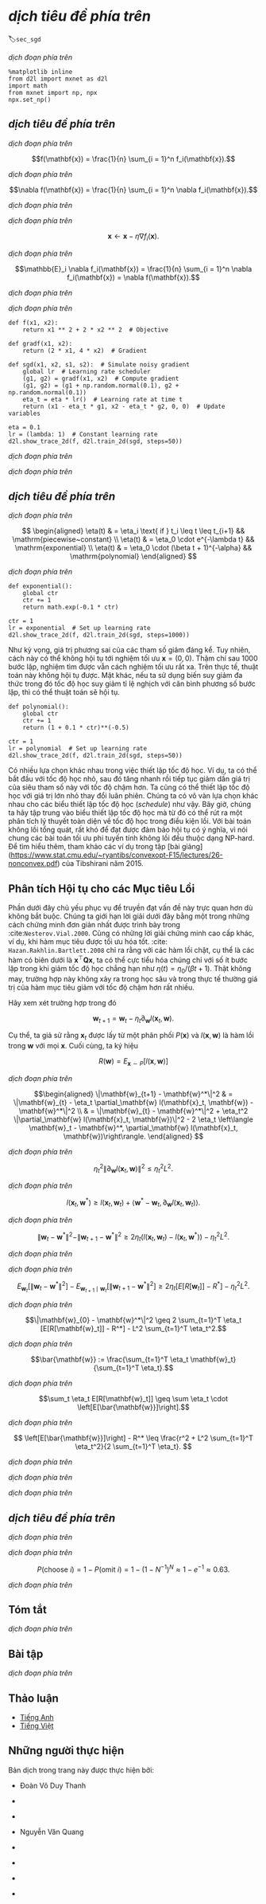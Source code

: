 <!-- ===================== Bắt đầu dịch Phần 1 ==================== -->
<!-- ========================================= REVISE PHẦN 1 - BẮT ĐẦU =================================== -->

<!--
# Stochastic Gradient Descent
-->

# *dịch tiêu đề phía trên*
:label:`sec_sgd`

<!--
In this section, we are going to introduce the basic principles of stochastic gradient descent.
-->

*dịch đoạn phía trên*

```{.python .input  n=2}
%matplotlib inline
from d2l import mxnet as d2l
import math
from mxnet import np, npx
npx.set_np()
```

<!--
## Stochastic Gradient Updates
-->

## *dịch tiêu đề phía trên*

<!--
In deep learning, the objective function is usually the average of the loss functions for each example in the training dataset.
We assume that $f_i(\mathbf{x})$ is the loss function of the training dataset with $n$ examples, an index of $i$, and parameter vector of $\mathbf{x}$, then we have the objective function
-->

*dịch đoạn phía trên*


$$f(\mathbf{x}) = \frac{1}{n} \sum_{i = 1}^n f_i(\mathbf{x}).$$


<!--
The gradient of the objective function at $\mathbf{x}$ is computed as
-->

*dịch đoạn phía trên*


$$\nabla f(\mathbf{x}) = \frac{1}{n} \sum_{i = 1}^n \nabla f_i(\mathbf{x}).$$


<!--
If gradient descent is used, the computing cost for each independent variable iteration is $\mathcal{O}(n)$, which grows linearly with $n$.
Therefore, when the model training dataset is large, the cost of gradient descent for each iteration will be very high.
-->

*dịch đoạn phía trên*

<!--
Stochastic gradient descent (SGD) reduces computational cost at each iteration.
At each iteration of stochastic gradient descent, we uniformly sample an index $i\in\{1,\ldots, n\}$ for data instances at random, 
and compute the gradient $\nabla f_i(\mathbf{x})$ to update $\mathbf{x}$:
-->

*dịch đoạn phía trên*


$$\mathbf{x} \leftarrow \mathbf{x} - \eta \nabla f_i(\mathbf{x}).$$


<!--
Here, $\eta$ is the learning rate.
We can see that the computing cost for each iteration drops from $\mathcal{O}(n)$ of the gradient descent to the constant $\mathcal{O}(1)$.
We should mention that the stochastic gradient $\nabla f_i(\mathbf{x})$ is the unbiased estimate of gradient $\nabla f(\mathbf{x})$.
-->

*dịch đoạn phía trên*


$$\mathbb{E}_i \nabla f_i(\mathbf{x}) = \frac{1}{n} \sum_{i = 1}^n \nabla f_i(\mathbf{x}) = \nabla f(\mathbf{x}).$$


<!--
This means that, on average, the stochastic gradient is a good estimate of the gradient.
-->

*dịch đoạn phía trên*

<!--
Now, we will compare it to gradient descent by adding random noise with a mean of 0 to the gradient to simulate a SGD.
-->

*dịch đoạn phía trên*


```{.python .input  n=3}
def f(x1, x2):
    return x1 ** 2 + 2 * x2 ** 2  # Objective

def gradf(x1, x2):
    return (2 * x1, 4 * x2)  # Gradient

def sgd(x1, x2, s1, s2):  # Simulate noisy gradient
    global lr  # Learning rate scheduler
    (g1, g2) = gradf(x1, x2)  # Compute gradient
    (g1, g2) = (g1 + np.random.normal(0.1), g2 + np.random.normal(0.1))
    eta_t = eta * lr()  # Learning rate at time t
    return (x1 - eta_t * g1, x2 - eta_t * g2, 0, 0)  # Update variables

eta = 0.1
lr = (lambda: 1)  # Constant learning rate
d2l.show_trace_2d(f, d2l.train_2d(sgd, steps=50))
```


<!-- ===================== Kết thúc dịch Phần 1 ===================== -->

<!-- ===================== Bắt đầu dịch Phần 2 ===================== -->

<!--
As we can see, the trajectory of the variables in the SGD is much more noisy than the one we observed in gradient descent in the previous section.
This is due to the stochastic nature of the gradient.
That is, even when we arrive near the minimum, we are still subject to the uncertainty injected by the instantaneous gradient via $\eta \nabla f_i(\mathbf{x})$.
Even after 50 steps the quality is still not so good.
Even worse, it will not improve after additional steps (we encourage the reader to experiment with a larger number of steps to confirm this on his own).
This leaves us with the only alternative---change the learning rate $\eta$.
However, if we pick this too small, we will not make any meaningful progress initially.
On the other hand, if we pick it too large, we will not get a good solution, as seen above.
The only way to resolve these conflicting goals is to reduce the learning rate *dynamically* as optimization progresses.
-->

*dịch đoạn phía trên*

<!--
This is also the reason for adding a learning rate function `lr` into the `sgd` step function.
In the example above any functionality for learning rate scheduling lies dormant as we set the associated `lr` function to be constant, i.e., `lr = (lambda: 1)`.
-->

*dịch đoạn phía trên*

<!--
## Dynamic Learning Rate
-->

## *dịch tiêu đề phía trên*

<!--
Replacing $\eta$ with a time-dependent learning rate $\eta(t)$ adds to the complexity of controlling convergence of an optimization algorithm.
In particular, need to figure out how rapidly $\eta$ should decay.
If it is too quick, we will stop optimizing prematurely.
If we decrease it too slowly, we waste too much time on optimization.
There are a few basic strategies that are used in adjusting $\eta$ over time (we will discuss more advanced strategies in a later chapter):
-->

*dịch đoạn phía trên*


$$
\begin{aligned}
    \eta(t) & = \eta_i \text{ if } t_i \leq t \leq t_{i+1}  && \mathrm{piecewise~constant} \\
    \eta(t) & = \eta_0 \cdot e^{-\lambda t} && \mathrm{exponential} \\
    \eta(t) & = \eta_0 \cdot (\beta t + 1)^{-\alpha} && \mathrm{polynomial}
\end{aligned}
$$
<!-- dịch piecewise~constant, exponential và polynomial -->


<!--
In the first scenario we decrease the learning rate, e.g., whenever progress in optimization has stalled.
This is a common strategy for training deep networks.
Alternatively we could decrease it much more aggressively by an exponential decay.
Unfortunately this leads to premature stopping before the algorithm has converged.
A popular choice is polynomial decay with $\alpha = 0.5$.
In the case of convex optimization there are a number of proofs which show that this rate is well behaved.
Let us see what this looks like in practice.
-->

*dịch đoạn phía trên*


```{.python .input  n=4}
def exponential():
    global ctr
    ctr += 1
    return math.exp(-0.1 * ctr)

ctr = 1
lr = exponential  # Set up learning rate
d2l.show_trace_2d(f, d2l.train_2d(sgd, steps=1000))
```


<!-- ===================== Kết thúc dịch Phần 2 ===================== -->

<!-- ===================== Bắt đầu dịch Phần 3 ===================== -->

<!--
As expected, the variance in the parameters is significantly reduced.
However, this comes at the expense of failing to converge to the optimal solution $\mathbf{x} = (0, 0)$.
Even after 1000 steps are we are still very far away from the optimal solution.
Indeed, the algorithm fails to converge at all.
On the other hand, if we use a polynomial decay where the learning rate decays with the inverse square root of the number of steps convergence is good.
-->

Như kỳ vọng, giá trị phương sai của các tham số giảm đáng kể.
Tuy nhiên, cách này có thể không hội tụ tới nghiệm tối ưu $\mathbf{x} = (0, 0)$.
Thậm chí sau 1000 bước lặp, nghiệm tìm được vẫn cách nghiệm tối ưu rất xa. 
Trên thực tế, thuật toán này không hội tụ được.
Mặt khác, nếu ta sử dụng biến suy giảm đa thức trong đó tốc độ học suy giảm tỉ lệ nghịch với căn bình phương số bước lặp, thì có thể thuật toán sẽ hội tụ.

```{.python .input  n=5}
def polynomial():
    global ctr
    ctr += 1
    return (1 + 0.1 * ctr)**(-0.5)

ctr = 1
lr = polynomial  # Set up learning rate
d2l.show_trace_2d(f, d2l.train_2d(sgd, steps=50))
```


<!--
There exist many more choices for how to set the learning rate.
For instance, we could start with a small rate, then rapidly ramp up and then decrease it again, albeit more slowly.
We could even alternate between smaller and larger learning rates.
There exists a large variety of such schedules.
For now let us focus on learning rate schedules for which a comprehensive theoretical analysis is possible, i.e., on learning rates in a convex setting.
For general nonconvex problems it is very difficult to obtain meaningful convergence guarantees, since in general minimizing nonlinear nonconvex problems is NP hard.
For a survey see e.g., the excellent [lecture notes](https://www.stat.cmu.edu/~ryantibs/convexopt-F15/lectures/26-nonconvex.pdf) of Tibshirani 2015.
-->

Có nhiều lựa chọn khác nhau trong việc thiết lập tốc độ học. 
Ví dụ, ta có thể bắt đầu với tốc độ học nhỏ, sau đó tăng nhanh rồi tiếp tục giảm dần giá trị của siêu tham số này với tốc độ chậm hơn.
Ta cũng có thể thiết lập tốc độ học với giá trị lớn nhỏ thay đổi luân phiên.
Chúng ta có vô vàn lựa chọn khác nhau cho các biểu thiết lập tốc độ học (_schedule_) như vậy.
Bây giờ, chúng ta hãy tập trung vào biểu thiết lập tốc độ học mà từ đó có thể rút ra một phân tích lý thuyết toàn diện về tốc độ học trong điều kiện lồi.
Với bài toán không lồi tổng quát, rất khó để đạt được đảm bảo hội tụ có ý nghĩa, vì nói chung các bài toán tối ưu phi tuyến tính không lồi đều thuộc dạng NP-hard.
Để tìm hiểu thêm, tham khảo các ví dụ trong tập [bài giảng] (https://www.stat.cmu.edu/~ryantibs/convexopt-F15/lectures/26-nonconvex.pdf) của Tibshirani năm 2015.

<!-- ========================================= REVISE PHẦN 1 - KẾT THÚC ===================================-->

<!-- ========================================= REVISE PHẦN 2 - BẮT ĐẦU ===================================-->

<!--
## Convergence Analysis for Convex Objectives
-->

## Phân tích Hội tụ cho các Mục tiêu Lồi

<!--
The following is optional and primarily serves to convey more intuition about the problem.
We limit ourselves to one of the simplest proofs, as described by :cite:`Nesterov.Vial.2000`.
Significantly more advanced proof techniques exist, e.g., whenever the objective function is particularly well behaved.
:cite:`Hazan.Rakhlin.Bartlett.2008` show that for strongly convex functions, i.e., for functions that can be bounded from below by $\mathbf{x}^\top \mathbf{Q} \mathbf{x}$, 
it is possible to minimize them in a small number of steps while decreasing the learning rate like $\eta(t) = \eta_0/(\beta t + 1)$.
Unfortunately this case never really occurs in deep learning and we are left with a much more slowly decreasing rate in practice.
-->

Phần dưới đây chủ yếu phục vụ để truyền đạt vấn đề này trực quan hơn dù không bắt buộc.
Chúng ta giới hạn lời giải dưới đây bằng một trong những cách chứng minh đơn giản nhất được trình bày trong :cite:`Nesterov.Vial.2000`.
Cũng có những lời giải chứng minh cao cấp khác, ví dụ, khi hàm mục tiêu được tối ưu hóa tốt.
:cite: `Hazan.Rakhlin.Bartlett.2008` chỉ ra rằng với các hàm lồi chặt, cụ thể là các hàm có biên dưới là $\mathbf{x}^\top \mathbf{Q} \mathbf{x}$, ta có thể cực tiểu hóa chúng chỉ với số ít bước lặp trong khi giảm tốc độ học chẳng hạn như $\eta(t) = \eta_0/(\beta t + 1)$.
Thật không may, trường hợp này không xảy ra trong học sâu và trong thực tế thường giá trị của hàm mục tiêu giảm với tốc độ chậm hơn rất nhiều.

<!--
Consider the case where
-->

Hãy xem xét trường hợp trong đó


$$\mathbf{w}_{t+1} = \mathbf{w}_{t} - \eta_t \partial_\mathbf{w} l(\mathbf{x}_t, \mathbf{w}).$$


<!--
In particular, assume that $\mathbf{x}_t$ is drawn from some distribution $P(\mathbf{x})$ and that $l(\mathbf{x}, \mathbf{w})$ is a convex function in $\mathbf{w}$ for all $\mathbf{x}$.
Last denote by
-->

Cụ thể, ta giả sử rằng $\mathbf{x}_t$ được lấy từ một phân phối $P(\mathbf{x})$ và $l(\mathbf{x}, \mathbf{w})$ là hàm lồi trong $\mathbf{w}$ với mọi $\mathbf{x}$.
Cuối cùng, ta ký hiệu


$$R(\mathbf{w}) = E_{\mathbf{x} \sim P}[l(\mathbf{x}, \mathbf{w})]$$


<!-- ===================== Kết thúc dịch Phần 3 ===================== -->

<!-- ===================== Bắt đầu dịch Phần 4 ===================== -->

<!--
the expected risk and by $R^*$ its minimum with regard to $\mathbf{w}$.
Last let $\mathbf{w}^*$ be the minimizer (we assume that it exists within the domain which $\mathbf{w}$ is defined).
In this case we can track the distance between the current parameter $\mathbf{w}_t$ and the risk minimizer $\mathbf{w}^*$ and see whether it improves over time:
-->

*dịch đoạn phía trên*


$$\begin{aligned}
    \|\mathbf{w}_{t+1} - \mathbf{w}^*\|^2 & = \|\mathbf{w}_{t} - \eta_t \partial_\mathbf{w} l(\mathbf{x}_t, \mathbf{w}) - \mathbf{w}^*\|^2 \\
    & = \|\mathbf{w}_{t} - \mathbf{w}^*\|^2 + \eta_t^2 \|\partial_\mathbf{w} l(\mathbf{x}_t, \mathbf{w})\|^2 - 2 \eta_t
    \left\langle \mathbf{w}_t - \mathbf{w}^*, \partial_\mathbf{w} l(\mathbf{x}_t, \mathbf{w})\right\rangle.
   \end{aligned}
$$



<!--
The gradient $\partial_\mathbf{w} l(\mathbf{x}_t, \mathbf{w})$ can be bounded from above by some Lipschitz constant $L$, hence we have that
-->

*dịch đoạn phía trên*


$$\eta_t^2 \|\partial_\mathbf{w} l(\mathbf{x}_t, \mathbf{w})\|^2 \leq \eta_t^2 L^2.$$


<!--
We are mostly interested in how the distance between $\mathbf{w}_t$ and $\mathbf{w}^*$ changes *in expectation*.
In fact, for any specific sequence of steps the distance might well increase, depending on whichever $\mathbf{x}_t$ we encounter.
Hence we need to bound the inner product. By convexity we have that
-->

*dịch đoạn phía trên*


$$
l(\mathbf{x}_t, \mathbf{w}^*) \geq l(\mathbf{x}_t, \mathbf{w}_t) + \left\langle \mathbf{w}^* - \mathbf{w}_t, \partial_{\mathbf{w}} l(\mathbf{x}_t, \mathbf{w}_t) \right\rangle.
$$


<!--
Using both inequalities and plugging it into the above we obtain a bound on the distance between parameters at time $t+1$ as follows:
-->

*dịch đoạn phía trên*


$$\|\mathbf{w}_{t} - \mathbf{w}^*\|^2 - \|\mathbf{w}_{t+1} - \mathbf{w}^*\|^2 \geq 2 \eta_t (l(\mathbf{x}_t, \mathbf{w}_t) - l(\mathbf{x}_t, \mathbf{w}^*)) - \eta_t^2 L^2.$$


<!--
This means that we make progress as long as the expected difference between current loss and the optimal loss outweighs $\eta_t L^2$.
Since the former is bound to converge to $0$ it follows that the learning rate $\eta_t$ also needs to vanish.
-->

*dịch đoạn phía trên*

<!--
Next we take expectations over this expression. This yields
-->

*dịch đoạn phía trên*


$$E_{\mathbf{w}_t}\left[\|\mathbf{w}_{t} - \mathbf{w}^*\|^2\right] - E_{\mathbf{w}_{t+1}\mid \mathbf{w}_t}\left[\|\mathbf{w}_{t+1} - \mathbf{w}^*\|^2\right] \geq 2 \eta_t [E[R[\mathbf{w}_t]] - R^*] -  \eta_t^2 L^2.$$


<!--
The last step involves summing over the inequalities for $t \in \{t, \ldots, T\}$.
Since the sum telescopes and by dropping the lower term we obtain
-->

*dịch đoạn phía trên*


$$\|\mathbf{w}_{0} - \mathbf{w}^*\|^2 \geq 2 \sum_{t=1}^T \eta_t [E[R[\mathbf{w}_t]] - R^*] - L^2 \sum_{t=1}^T \eta_t^2.$$


<!--
Note that we exploited that $\mathbf{w}_0$ is given and thus the expectation can be dropped. Last define
-->

*dịch đoạn phía trên*


$$\bar{\mathbf{w}} := \frac{\sum_{t=1}^T \eta_t \mathbf{w}_t}{\sum_{t=1}^T \eta_t}.$$


<!--
Then by convexity it follows that
-->

*dịch đoạn phía trên*


$$\sum_t \eta_t E[R[\mathbf{w}_t]] \geq \sum \eta_t \cdot \left[E[\bar{\mathbf{w}}]\right].$$


<!--
Plugging this into the above inequality yields the bound
-->

*dịch đoạn phía trên*

<!-- ===================== Kết thúc dịch Phần 4 ===================== -->

<!-- ===================== Bắt đầu dịch Phần 5 ===================== -->

$$
\left[E[\bar{\mathbf{w}}]\right] - R^* \leq \frac{r^2 + L^2 \sum_{t=1}^T \eta_t^2}{2 \sum_{t=1}^T \eta_t}.
$$


<!--
Here $r^2 := \|\mathbf{w}_0 - \mathbf{w}^*\|^2$ is a bound on the distance between the initial choice of parameters and the final outcome.
In short, the speed of convergence depends on how rapidly the loss function changes via the Lipschitz constant $L$ and how far away from optimality the initial value is $r$.
Note that the bound is in terms of $\bar{\mathbf{w}}$ rather than $\mathbf{w}_T$.
This is the case since $\bar{\mathbf{w}}$ is a smoothed version of the optimization path.
Now let us analyze some choices for $\eta_t$.
-->

*dịch đoạn phía trên*

<!--
* **Known Time Horizon**. 
Whenever $r, L$ and $T$ are known we can pick $\eta = r/L \sqrt{T}$. 
This yields as upper bound $r L (1 + 1/T)/2\sqrt{T} < rL/\sqrt{T}$. 
That is, we converge with rate $\mathcal{O}(1/\sqrt{T})$ to the optimal solution.
* **Unknown Time Horizon**. 
Whenever we want to have a good solution for *any* time $T$ we can pick $\eta = \mathcal{O}(1/\sqrt{T})$. 
This costs us an extra logarithmic factor and it leads to an upper bound of the form $\mathcal{O}(\log T / \sqrt{T})$.
-->

*dịch đoạn phía trên*

<!--
Note that for strongly convex losses 
$l(\mathbf{x}, \mathbf{w}') \geq l(\mathbf{x}, \mathbf{w}) + \langle \mathbf{w}'-\mathbf{w}, \partial_\mathbf{w} l(\mathbf{x}, \mathbf{w}) \rangle + \frac{\lambda}{2} \|\mathbf{w}-\mathbf{w}'\|^2$ 
we can design even more rapidly converging optimization schedules. 
In fact, an exponential decay in $\eta$ leads to a bound of the form $\mathcal{O}(\log T / T)$.
-->

*dịch đoạn phía trên*

<!-- ===================== Kết thúc dịch Phần 5 ===================== -->

<!-- ===================== Bắt đầu dịch Phần 6 ===================== -->

<!-- ========================================= REVISE PHẦN 2 - KẾT THÚC ===================================-->

<!-- ========================================= REVISE PHẦN 3 - BẮT ĐẦU ===================================-->

<!--
## Stochastic Gradients and Finite Samples
-->

## *dịch tiêu đề phía trên*

<!--
So far we have played a bit fast and loose when it comes to talking about stochastic gradient descent.
We posited that we draw instances $x_i$, typically with labels $y_i$ from some distribution $p(x, y)$ and that we use this to update the weights $w$ in some manner.
In particular, for a finite sample size we simply argued that the discrete distribution $p(x, y) = \frac{1}{n} \sum_{i=1}^n \delta_{x_i}(x) \delta_{y_i}(y)$ allows us to perform SGD over it.
-->

*dịch đoạn phía trên*

<!--
However, this is not really what we did.
In the toy examples in the current section we simply added noise to an otherwise non-stochastic gradient, i.e., we pretended to have pairs $(x_i, y_i)$.
It turns out that this is justified here (see the exercises for a detailed discussion).
More troubling is that in all previous discussions we clearly did not do this.
Instead we iterated over all instances exactly once.
To see why this is preferable consider the converse, namely that we are sampling $n$ observations from the discrete distribution with replacement.
The probability of choosing an element $i$ at random is $N^{-1}$. Thus to choose it at least once is
-->

*dịch đoạn phía trên*


$$P(\mathrm{choose~} i) = 1 - P(\mathrm{omit~} i) = 1 - (1-N^{-1})^N \approx 1-e^{-1} \approx 0.63.$$
<!-- cân nhắc dịch -->


<!--
A similar reasoning shows that the probability of picking a sample exactly once is given by ${N \choose 1} N^{-1} (1-N^{-1})^{N-1} = \frac{N-1}{N} (1-N^{-1})^{N} \approx e^{-1} \approx 0.37$.
This leads to an increased variance and decreased data efficiency relative to sampling without replacement.
Hence, in practice we perform the latter (and this is the default choice throughout this book).
Last note that repeated passes through the dataset traverse it in a *different* random order.
-->

*dịch đoạn phía trên*

<!-- ===================== Kết thúc dịch Phần 6 ===================== -->

<!-- ===================== Bắt đầu dịch Phần 7 ===================== -->

<!--
## Summary
-->

## Tóm tắt

<!--
* For convex problems we can prove that for a wide choice of learning rates Stochastic Gradient Descent will converge to the optimal solution.
* For deep learning this is generally not the case. However, the analysis of convex problems gives us useful insight into how to approach optimization, 
namely to reduce the learning rate progressively, albeit not too quickly.
* Problems occur when the learning rate is too small or too large. In practice  a suitable learning rate is often found only after multiple experiments.
* When there are more examples in the training dataset, it costs more to compute each iteration for gradient descent, so SGD is preferred in these cases.
* Optimality guarantees for SGD are in general not available in nonconvex cases since the number of local minima that require checking might well be exponential.
-->

*dịch đoạn phía trên*


<!--
## Exercises
-->

## Bài tập

<!--
1. Experiment with different learning rate schedules for SGD and with different numbers of iterations.
In particular, plot the distance from the optimal solution $(0, 0)$ as a function of the number of iterations.
2. Prove that for the function $f(x_1, x_2) = x_1^2 + 2 x_2^2$ adding normal noise to the gradient is equivalent to minimizing a loss function $l(\mathbf{x}, \mathbf{w}) = (x_1 - w_1)^2 + 2 (x_2 - w_2)^2$ where $x$ is drawn from a normal distribution.
    * Derive mean and variance of the distribution for $\mathbf{x}$.
    * Show that this property holds in general for objective functions $f(\mathbf{x}) = \frac{1}{2} (\mathbf{x} - \mathbf{\mu})^\top Q (\mathbf{x} - \mathbf{\mu})$ for $Q \succeq 0$.
3. Compare convergence of SGD when you sample from $\{(x_1, y_1), \ldots, (x_m, y_m)\}$ with replacement and when you sample without replacement.
4. How would you change the SGD solver if some gradient (or rather some coordinate associated with it) was consistently larger than all other gradients?
5. Assume that $f(x) = x^2 (1 + \sin x)$. How many local minima does $f$ have? Can you change $f$ in such a way that to minimize it one needs to evaluate all local minima?
-->

*dịch đoạn phía trên*

<!-- ===================== Kết thúc dịch Phần 7 ===================== -->
<!-- ========================================= REVISE PHẦN 3 - KẾT THÚC ===================================-->


## Thảo luận
* [Tiếng Anh](https://discuss.mxnet.io/t/2372)
* [Tiếng Việt](https://forum.machinelearningcoban.com/c/d2l)

## Những người thực hiện
Bản dịch trong trang này được thực hiện bởi:
<!--
Tác giả của mỗi Pull Request điền tên mình và tên những người review mà bạn thấy
hữu ích vào từng phần tương ứng. Mỗi dòng một tên, bắt đầu bằng dấu `*`.

Lưu ý:
* Nếu reviewer không cung cấp tên, bạn có thể dùng tên tài khoản GitHub của họ
với dấu `@` ở đầu. Ví dụ: @aivivn.

* Tên đầy đủ của các reviewer có thể được tìm thấy tại https://github.com/aivivn/d2l-vn/blob/master/docs/contributors_info.md
-->

* Đoàn Võ Duy Thanh
<!-- Phần 1 -->
* 

<!-- Phần 2 -->
* 

<!-- Phần 3 -->
* Nguyễn Văn Quang

<!-- Phần 4 -->
* 

<!-- Phần 5 -->
* 

<!-- Phần 6 -->
* 

<!-- Phần 7 -->
* 
